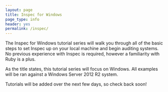 ```yaml
---
layout: page
title: Inspec for Windows
page_type: info
header: yes
permalink: /inspec/
---
```


The Inspec for Windows tutorial series will walk you through all of the basic steps to set Inspec up on your local machine and begin auditing systems. No previous experience with Inspec is required, however a familiarity with Ruby is a plus.

As the title states, this tutorial series will focus on Windows. All examples will be ran against a Windows Server 2012 R2 system.

Tutorials will be added over the next few days, so check back soon!
